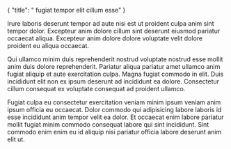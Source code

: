 {
  "title": " fugiat tempor elit cillum esse"
}

Irure laboris deserunt tempor ad aute nisi est ut proident culpa anim sint tempor dolor. Excepteur anim dolore cillum sint deserunt eiusmod pariatur occaecat aliqua. Excepteur anim dolore dolore voluptate velit dolore proident eu aliqua occaecat.

Qui ullamco minim duis reprehenderit nostrud voluptate nostrud esse mollit anim duis dolore reprehenderit. Pariatur aliqua pariatur amet ullamco anim fugiat aliquip et aute exercitation culpa. Magna fugiat commodo in elit. Duis incididunt elit non ex ipsum deserunt ad incididunt ea dolore. Consectetur cillum consequat ex voluptate consequat ad proident ullamco.

Fugiat culpa eu consectetur exercitation veniam minim ipsum veniam anim ipsum officia eu occaecat. Dolor commodo qui adipisicing labore laboris id esse incididunt anim tempor velit ea dolor. Et occaecat enim labore pariatur mollit fugiat minim commodo consequat labore qui sint incididunt. Sint commodo enim enim eu id aliquip nisi pariatur officia labore deserunt anim elit ut.